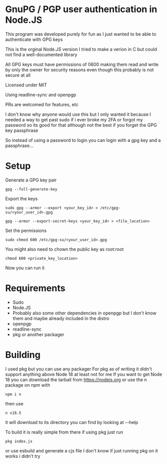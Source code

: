 # GnuPG / PGP user authentication in Node.JS
This program was developed purely for fun as I just wanted to be able to authenticate with GPG keys

This is the orginal Node.JS version I tried to make a verion in C but could not find a well-documented library

All GPG keys must have permissions of 0600 making them read and write by only the owner for security reasons even though this probably is not secure at all

Licensed under MIT

Using readline-sync and openpgp

PRs are welcomed for features, etc

I don't know why anyone would use this but I only wanted it because I needed a way to get past sudo if i ever broke my 2FA or forgot my password so its good for that although not the best if you forget the GPG key passphrase

So instead of using a password to login you can login with a gpg key and a passphrase...

# Setup
Generate a GPG key pair
```
gpg --full-generate-key
```
Export the keys
```
sudo gpg --armor --export <your_key_id> > /etc/gpg-su/<your_user_id>.gpg
```
```
gpg --armor --export-secret-keys <your_key_id> > <file_location>
```
Set the permissions
```
sudo chmod 600 /etc/gpg-su/<your_user_id>.gpg
```
You might also need to chown the public key as root:root
```
chmod 600 <private_key_location>
```
Now you can run it

# Requirements
- Sudo
- Node.JS
- Probably also some other dependencies in openpgp but I don't know them and maybe already included in the distro
- openpgp
- readline-sync
- pkg or another packager

# Building
I used pkg but you can use any packager
For pkg as of writing it didn't support anything above Node 18 at least not for me
If you want to get Node 18 you can download the tarball from https://nodejs.org or use the n package on npm with
```
npm i n
```
then use
```
n v18.5
```
it will download to its directory you can find by looking at --help

To build it is really simple from there if using pkg just run
```
pkg index.js
```
or use esbuild and generate a cjs file I don't know if just running pkg on it works i didn't try
